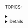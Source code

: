 TOPICS: <details>
        <summary>
        <details> open attribute

# HTML 细节补充元素 `<details>` 和 `<summary>`

**HTML 细节补充元素** (**`<details>`**) 创建一个*可展开折叠的挂件*(*widget*)，当挂件切换到*打开*状态时可显示隐藏的补充细节。

**HTML 摘要元素**（**`<summary>`**）指定 *`<details>`* 元素内容的**摘要**，**标题**，**标签**或**图例**。

## `<details>` 技术摘要

|  |  |
| :-- | :-- |
| **内容分类** | *流式内容*，*区块根*，*交互内容*，*可触知内容*。 |
| **允许的内容** | 一个 *`<summary>`* 元素，后跟*流式内容*。 |
| **标签省略** | 不允许，开始标签和结束标签都是必需的。 |
| **允许的父元素** | 任何接受*流式内容*的元素。 |
| **允许的 ARIA 角色** | 没有 |
| **DOM 接口** | **`HTMLDetailsElement`** |

## `<summary>` 技术摘要

|  |  |
| :-- | :-- |
| **允许的内容** | *短语内容* 或 *标题内容的一个标题元素* 。|
| **标签省略** | 不允许，开始标签和结束标签都是必需的。 |
| **允许的父元素** | *`<details>`* 元素。 |
| **允许的ARIA角色** | `button` |
| **DOM接口** | **`HTMLElement`** |

## `<details>` 属性

此元素包括[全局属性](/zh-hans/webfrontend/HTML_Global_Attributes).

| 属性 | 描述 |
| :-- | :-- |
| **`open`** | 这个*布尔*属性指示详细信息是否**可见**。默认值为 *`false`*，表示细节不可见。|

## 使用须知

`<details>` 挂件通常使用*小三角形*显示在屏幕上，*旋转*以指示打开/关闭状态，旁边还有一个标签。如果存在 *`<summary>`*，则将其内容用作显示框的标签。如不存在，则浏览器将使用默认字符串（通常为“Details”）作为显示框的标签。

`<summary>` 元素只能用作 `<details>` 元素的第一个子元素。
单击 `<summary>` 元素可切换挂件的状态：*打开*和*关闭*。

## 示例：不带摘要

这个例子显示了一个 `<details>` 元素，没有提供摘要。

```html
<details>
  <p>Requires a computer running an operating system. The computer
  must have some memory and ideally some kind of long-term storage.
  An input device as well as some form of output device is
  recommended.</p>
</details>
```

在这种情况下，浏览器将使用默认的摘要字符串（通常为“详细信息”）。

## 示例：提供摘要

此示例通过使用 `<details>` 内的 *`<summary>`* 元素为上述示例**添加摘要**，如下所示：

```html
<details>
  <summary>System Requirements</summary>
  <p>Requires a computer running an operating system. The computer
  must have some memory and ideally some kind of long-term storage.
  An input device as well as some form of output device is
  recommended.</p>
</details>
```

## 示例：创建一个打开的控件

要在默认打开状态下显示 `<details>` 控件，请添加布尔值 **`open`** 属性：

```html
<details open>
  <summary>System Requirements</summary>
  <p>Requires a computer running an operating system. The computer
  must have some memory and ideally some kind of long-term storage.
  An input device as well as some form of output device is
  recommended.</p>
</details>
```

## CSS 样式

您可以使用 [[CSS]] 来设置这个控件的样式，还可以通过设置/删除 `<details>` 元素中的 *`open`* 属性来以编程方式打开和关闭控件。

!!! warn ""
    注意：不幸的是，目前没有内置的方法可以在打开和关闭之间的过渡设置动画。

完全符合标准的 CSS **`display:list-item`** 将自动应用于 *`<summary>`* 元素，该图标通常是三角形。您可以使用它来进一步自定义外观。
您也可以将样式更改为 **`display:block`** 以删除图标三角形。

以下是一个**自定义可展开折叠控件**的示例。

```html
<details>
  <summary>System Requirements</summary>
  <p>Requires a computer running an operating system. The computer
  must have some memory and ideally some kind of long-term storage.
  An input device as well as some form of output device is
  recommended.</p>
</details>
```

三角形本身可以自定义，尽管并没有得到广泛支持。由于元素是在标准化的实验实现，因此浏览器如何支持此自定义项有所不同，因此我们不得不暂时使用多种方法。

`<summary>` 元素支持 **`list-style`** 的简写属性及其长写属性，比如 *`list-style-type`* 将显示三角形更改为任何形状（通常一起使用*`list-style-image`*）。
例如，我们可以通过设置 *`list-style:none`* 来删除控件图标。

Chrome 尚不支持此功能，因此我们还需要使用其非标准的 **`::-webkit-details-marker`** 伪元素来自定义。

```css
details {
  font: 16px "Open Sans", "Arial", sans-serif;
  width: 620px;
}

details > summary {
  padding: 2px 6px;
  width: 15em;
  background-color: #ddd;
  border: none;
  box-shadow: 3px 3px 4px black;
  list-style: none;
}

details > summary::-webkit-details-marker {
  display: none;
}

details > p {
  border-radius: 0 0 10px 10px;
  background-color: #ddd;
  padding: 2px 6px;
  margin: 0;
  box-shadow: 3px 3px 4px black;
}
```

该CSS的外观类似于选项卡界面，在该界面中，激活选项卡将展开并打开它以显示其内容。

## `toggle` 事件

除了 HTML 元素支持的常见事件外，`<details>` 元素还支持 **`toggle`** 事件，只要挂件的状态在*打开*和*关闭*之间发生变化就会触发。如果状态在浏览器可以触发事件之前多次更改，事件会合并在一起只发送一个。

您可以侦听 `toggle` 事件以检测挂件何时更改状态：

```javascript
details.addEventListener("toggle", event => {
  if (details.open) {
    /* the element was toggled open */
  } else {
    /* the element was toggled closed */
  }
});
```

